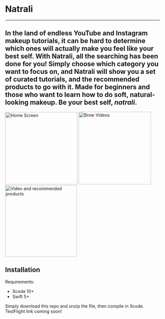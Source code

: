 # Natrali
---
In the land of endless YouTube and Instagram makeup tutorials, it can be hard to determine which ones will actually make you feel like your best self.
With Natrali, all the searching has been done for you! Simply choose which category you want to focus on, and Natrali will show you a set of curated
tutorials, and the recommended products to go with it. Made for beginners and those who want to learn how to do soft, natural-looking makeup.
Be your best self, *natrali*.
---
<p float="left">
  <img width="235" alt="Home Screen" src="https://user-images.githubusercontent.com/29615757/72180177-768b2780-339b-11ea-9585-67972d86c830.png">

  <img width="236" alt="Brow Videos" src="https://user-images.githubusercontent.com/29615757/72180205-83a81680-339b-11ea-86a6-2aeaa46b9d38.png">

  <img width="233" alt="Video and recommended products" src="https://user-images.githubusercontent.com/29615757/72180254-9de1f480-339b-11ea-82dc-f1fffb288944.png">
</p>

## Installation
Requirements:
- Xcode 10+
- Swift 5+

Simply download this repo and unzip the file, then compile in Xcode. TestFlight link coming soon!
